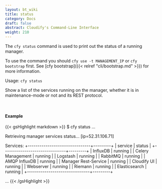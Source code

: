 ```yaml
---
layout: bt_wiki
title: status
category: Docs
draft: false
abstract: Cloudify's Command-Line Interface
weight: 210
---
```


The `cfy status` command is used to print out the status of a running manager.

To use the command you should `cfy use -t MANAGEMENT_IP` or `cfy bootstrap` first.  See [cfy bootstrap]({{< relref "cli/bootstrap.md" >}}) for more information.


Usage: `cfy status`

Show a list of the services running on the manager, whether it is in maintenance-mode or not and its REST protocol. 


&nbsp;
#### Example

{{< gsHighlight  markdown  >}}
$ cfy status
...

Retrieving manager services status... [ip=52.31.106.71]

Services:
+--------------------------------+---------+
|            service             |  status |
+--------------------------------+---------+
| InfluxDB                       | running |
| Celery Management              | running |
| Logstash                       | running |
| RabbitMQ                       | running |
| AMQP InfluxDB                  | running |
| Manager Rest-Service           | running |
| Cloudify UI                    | running |
| Webserver                      | running |
| Riemann                        | running |
| Elasticsearch                  | running |
+--------------------------------+---------+

...
{{< /gsHighlight >}}
